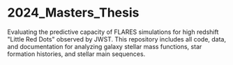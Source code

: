 # 2024_Masters_Thesis
Evaluating the predictive capacity of FLARES simulations for high redshift "Little Red Dots" observed by JWST. This repository includes all code, data, and documentation for analyzing galaxy stellar mass functions, star formation histories, and stellar main sequences.
